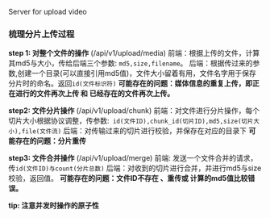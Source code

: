 Server for upload video

### 梳理分片上传过程

**step 1: 对整个文件的操作**   (/api/v1/upload/media)
前端：根据上传的文件，计算其md5与大小，传给后端三个参数: `md5,size,filename`。
后端：根据传过来的参数,创建一个目录(可以直接引用md5值)，文件大小留着有用，文件名字用于保存分片时的命名。返回`id(文件标识符)`
**可能存在的问题：媒体信息的重复上传，即正在进行的文件再次上传 和 已经存在的文件再次上传。**

**step2: 文件分片操作**  (/api/v1/upload/chunk)
前端：对文件进行分片操作，每个切片大小根据协议调整，传参数:` id(文件ID),chunk_id(切片ID),md5,size(切片大小),file(文件流)`
后端：对传输过来的切片进行校验，并保存在对应的目录下
**可能存在的问题：分片重传**

**step3: 文件合并操作**  (/api/v1/upload/merge)
前端: 发送一个文件合并的请求，传`id(文件ID)与count(分片总数)`
后端：对收到的切片进行合并，并进行md5与size校验，返回值。
**可能存在的问题：文件ID不存在 、重传或 计算的md5值比较错误。**

**tip: 注意并发时操作的原子性**